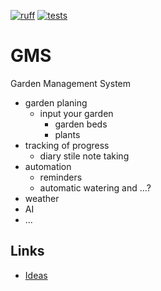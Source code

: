[![ruff](https://github.com/LeskoIam/GMS/actions/workflows/ruff.yml/badge.svg?branch=master)](https://github.com/LeskoIam/GMS/actions/workflows/ruff.yml)
[![tests](https://github.com/LeskoIam/GMS/actions/workflows/tests.yml/badge.svg?branch=master)](https://github.com/LeskoIam/GMS/actions/workflows/tests.yml)
# GMS

Garden Management System

* garden planing
  * input your garden
    * garden beds
    * plants
* tracking of progress
  * diary stile note taking
* automation
  * reminders
  * automatic watering and ...?
* weather
* AI
* ...

## Links
- [Ideas](docs/ideas.md)
